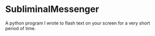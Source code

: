 # SubliminalMessenger
 A python program I wrote to flash text on your screen for a very short period of time.
